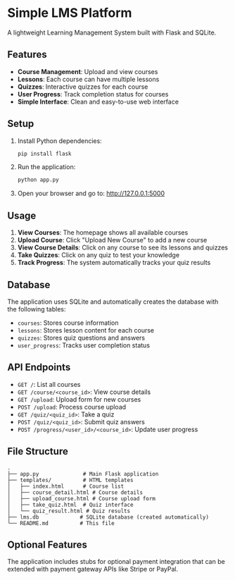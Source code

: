 # Simple LMS Platform

A lightweight Learning Management System built with Flask and SQLite.

## Features

- **Course Management**: Upload and view courses
- **Lessons**: Each course can have multiple lessons
- **Quizzes**: Interactive quizzes for each course
- **User Progress**: Track completion status for courses
- **Simple Interface**: Clean and easy-to-use web interface

## Setup

1. Install Python dependencies:
   ```bash
   pip install flask
   ```

2. Run the application:
   ```bash
   python app.py
   ```

3. Open your browser and go to: http://127.0.0.1:5000

## Usage

1. **View Courses**: The homepage shows all available courses
2. **Upload Course**: Click "Upload New Course" to add a new course
3. **View Course Details**: Click on any course to see its lessons and quizzes
4. **Take Quizzes**: Click on any quiz to test your knowledge
5. **Track Progress**: The system automatically tracks your quiz results

## Database

The application uses SQLite and automatically creates the database with the following tables:
- `courses`: Stores course information
- `lessons`: Stores lesson content for each course
- `quizzes`: Stores quiz questions and answers
- `user_progress`: Tracks user completion status

## API Endpoints

- `GET /`: List all courses
- `GET /course/<course_id>`: View course details
- `GET /upload`: Upload form for new courses
- `POST /upload`: Process course upload
- `GET /quiz/<quiz_id>`: Take a quiz
- `POST /quiz/<quiz_id>`: Submit quiz answers
- `POST /progress/<user_id>/<course_id>`: Update user progress

## File Structure

```
.
├── app.py              # Main Flask application
├── templates/          # HTML templates
│   ├── index.html      # Course list
│   ├── course_detail.html # Course details
│   ├── upload_course.html # Course upload form
│   ├── take_quiz.html  # Quiz interface
│   └── quiz_result.html # Quiz results
├── lms.db             # SQLite database (created automatically)
└── README.md          # This file
```

## Optional Features

The application includes stubs for optional payment integration that can be extended with payment gateway APIs like Stripe or PayPal.
